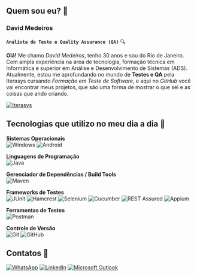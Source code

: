 ## Quem sou eu? 🤔

### David Medeiros
**` Analista de Teste e Quality Assurance (QA) `** 🔍

**Olá!** Me chamo *David Medeiros*, tenho 30 anos e sou do Rio de Janeiro. Com ampla experiência na área de tecnologia, formação técnica em Informática e superior em Análise e Desenvolvimento de Sistemas (ADS). Atualmente, estou me aprofundando no mundo de **Testes e QA** pela Iterasys cursando *Formação em Teste de Software*, e aqui no *GitHub* você vai encontrar meus projetos, que são uma forma de mostrar o que sei e as coisas que ando criando.

<a href="https://iterasys.com.br/pt">
<img src="https://img.shields.io/badge/ITERASYS-white?style=for-the-badge&logoSize=auto&color=%2333504b" alt="Iterasys">
</a>

## Tecnologias que utilizo no meu dia a dia 🔧

**Sistemas Operacionais**  
![Windows](https://img.shields.io/badge/Windows-0078D6?style=for-the-badge&logo=windows&logoColor=white)
![Android](https://img.shields.io/badge/Android-3DDC84?style=for-the-badge&logo=android&logoColor=white)

**Linguagens de Programação**  
![Java](https://img.shields.io/badge/Java-ED8B00?style=for-the-badge&logo=openjdk&logoColor=white) 

**Gerenciador de Dependências / Build Tools**  
![Maven](https://img.shields.io/badge/Maven-white?style=for-the-badge&logo=Apache%20Maven&logoColor=white&logoSize=auto&color=%237c2879) 

**Frameworks de Testes**  
![JUnit](https://img.shields.io/badge/JUnit-white?style=for-the-badge&logo=JUnit5&logoColor=white&logoSize=auto&color=%2325a162)
![Hamcrest](https://img.shields.io/badge/Hamcrest-white?style=for-the-badge&color=%23000000) 
![Selenium](https://img.shields.io/badge/-selenium-%43B02A?style=for-the-badge&logo=selenium&logoColor=white)
![Cucumber](https://img.shields.io/badge/Cucumber-white?style=for-the-badge&logo=Cucumber&logoColor=white&logoSize=auto&color=%23163647)
![REST Assured](https://img.shields.io/badge/REST%20ASSURED-white?style=for-the-badge&logoSize=auto&color=%2364906d)
![Appium](https://img.shields.io/badge/Appium-white?style=for-the-badge&logo=APPIUM&logoColor=white&logoSize=auto&color=%23ec366d)

**Ferramentas de Testes**  
![Postman](https://img.shields.io/badge/Postman-white?style=for-the-badge&logo=Postman&logoColor=white&logoSize=auto&color=%23fd6c35) 

**Controle de Versão**  
![Git](https://img.shields.io/badge/git-%23F05033.svg?style=for-the-badge&logo=git&logoColor=white)
![GitHub](https://img.shields.io/badge/github-%23121011.svg?style=for-the-badge&logo=github&logoColor=white)

## Contatos 💬

[![WhatsApp](https://img.shields.io/badge/WhatsApp-25D366?style=for-the-badge&logo=whatsapp&logoColor=white)](https://wa.me/5521982916500)
[![LinkedIn](https://img.shields.io/badge/linkedin-%230077B5.svg?style=for-the-badge&logo=linkedin&logoColor=white)](https://www.linkedin.com/in/davidmedeirosdev/)
[![Microsoft Outlook](https://img.shields.io/badge/Microsoft_Outlook-0078D4?style=for-the-badge&logo=microsoft-outlook&logoColor=white)](mailto:davidmedeiros94@hotmail.com)
